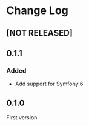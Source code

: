 # Change Log

## [NOT RELEASED]

## 0.1.1

### Added

- Add support for Symfony 6

## 0.1.0

First version
